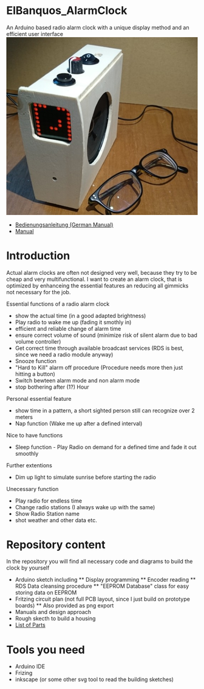 # ElBanquos_AlarmClock
An Arduino based radio alarm clock with a unique display method and an efficient user interface
![Overview Picture](docs/alarmclock_main_show_small.jpg "The clock and my glasses")

* [Bedienungsanleitung (German Manual)](https://mattywausb.github.io/ElBanquos_AlarmClock/docs/manual-de.html)
* [Manual](https://mattywausb.github.io/ElBanquos_AlarmClock/docs/manual-en.html)

# Introduction
Actual alarm clocks are often not designed very well, because they try to be cheap and very multifunctional.
I want to create an alarm clock, that is optimized by enhanceing the essential features an reducing all gimmicks not necessary for the job.

Essential functions of a radio alarm clock
* show the actual time (in a good adapted brightness)
* Play radio to wake me up (fading it smothly in)
* efficient and reliable change of alarm time
* ensure correct volume of sound (minimize risk of silent alarm due to bad volume controller)
* Get correct time through available broadcast services (RDS is best, since we need a radio module anyway)
* Snooze function
* "Hard to Kill" alarm off procedure (Procedure needs more then just hitting a button)
* Switch bewteen alarm mode and non alarm mode
* stop bothering after (1?) Hour

Personal essential feature
* show time in a pattern, a short sighted person still can recognize over 2 meters 
* Nap function (Wake me up after a defined interval)

Nice to have functions
* Sleep function - Play Radio on demand for a defined time and fade it out smoothly

Further extentions
* Dim up light to simulate sunrise before starting the radio

Unecessary function
* Play radio for endless time
* Change radio stations (I always wake up with the same)
* Show Radio Station name
* shot weather and other data etc.


# Repository content
In the repository you will find all necessary code and diagrams to build the clock by yourself
* Arduino sketch including
** Display programming
** Encoder reading
** RDS Data cleansing procedure
** "EEPROM Database" class for easy storing data on EEPROM
* Fritzing circuit plan (not full PCB layout, since I just build on prototype boards)
** Also provided as png export
* Manuals and design approach
* Rough skecth to build a housing
* [List of Parts](https://mattywausb.github.io/ElBanquos_AlarmClock/docs/listofparts.html)

# Tools you need
* Arduino IDE
* Frizing
* inkscape (or some other svg tool to read the building sketches)

